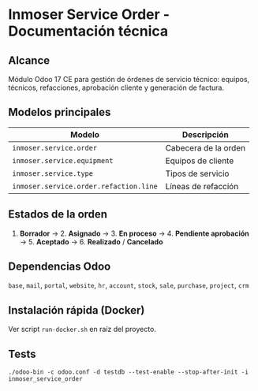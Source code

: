 # Inmoser Service Order - Documentación técnica

## Alcance
Módulo Odoo 17 CE para gestión de órdenes de servicio técnico: equipos, técnicos, refacciones, aprobación cliente y generación de factura.

## Modelos principales
| Modelo | Descripción |
|--------|-------------|
| `inmoser.service.order` | Cabecera de la orden |
| `inmoser.service.equipment` | Equipos de cliente |
| `inmoser.service.type` | Tipos de servicio |
| `inmoser.service.order.refaction.line` | Líneas de refacción |

## Estados de la orden
1. **Borrador** → 2. **Asignado** → 3. **En proceso** → 4. **Pendiente aprobación** → 5. **Aceptado** → 6. **Realizado** / **Cancelado**

## Dependencias Odoo
`base`, `mail`, `portal`, `website`, `hr`, `account`, `stock`, `sale`, `purchase`, `project`, `crm`

## Instalación rápida (Docker)
Ver script `run-docker.sh` en raíz del proyecto.

## Tests
`./odoo-bin -c odoo.conf -d testdb --test-enable --stop-after-init -i inmoser_service_order`
